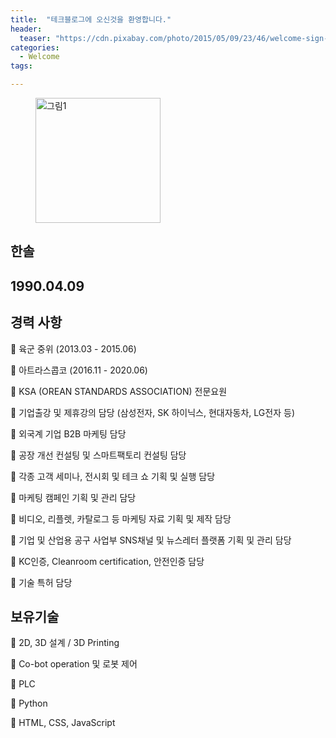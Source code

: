 ```yaml
---
title:  "테크블로그에 오신것을 환영합니다."
header:
  teaser: "https://cdn.pixabay.com/photo/2015/05/09/23/46/welcome-sign-760358__480.jpg"
categories: 
  - Welcome
tags:

---
```

<figure>
	<img src="/assets/image/그림1.png" alt="그림1" style="width:200px" >
</figure>

<H2>한솔</H2>

<h2>1990.04.09</h2>

<H2>경력 사항</H2>

 육군 중위 (2013.03 - 2015.06)

 아트라스콥코 (2016.11 - 2020.06)

 KSA (OREAN STANDARDS ASSOCIATION) 전문요원

 기업출강 및 제휴강의 담당 (삼성전자, SK 하이닉스, 현대자동차, LG전자 등) 

 외국계 기업 B2B 마케팅 담당

 공장 개선 컨설팅 및 스마트팩토리 컨설팅 담당

 각종 고객 세미나, 전시회 및 테크 쇼 기획 및 실행 담당

 마케팅 캠페인 기획 및 관리 담당

 비디오, 리플렛, 카탈로그 등 마케팅 자료 기획 및 제작 담당

 기업 및 산업용 공구 사업부 SNS채널 및 뉴스레터 플랫폼 기획 및 관리 담당

 KC인증, Cleanroom certification, 안전인증 담당

 기술 특허 담당

<h2>보유기술</h2>

 2D, 3D 설계 / 3D Printing

 Co-bot operation 및 로봇 제어

 PLC

 Python

 HTML, CSS, JavaScript